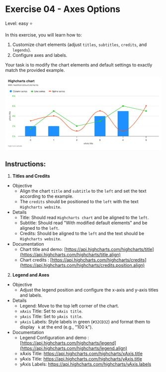 # Exercise 04 - Axes Options
Level: easy ⭐

In this exercise, you will learn how to:
1. Customize chart elements (adjust `titles`, `subtitles`, `credits`, and `legends`).
2. Configure axes and labels.


Your task is to modify the chart elements and default settings to exactly match the provided example. 

![exercise.png](exercise.png)

## Instructions:
1. **Titles and Credits**
* Objective
  * Align the chart `title` and `subtitle` to the `left` and set the text according to the example.
  * The `credits` should be positioned to the `left` with the text `Highcharts website`.
* Details
  * Title: Should read `Highcharts chart` and be aligned to the `left`.
  * Subtitle: Should read "With modified default elements" and be aligned to the `left`.
  * Credits: Should be aligned to the `left` and the text should be `Highcharts website`.
* Documentation
  * Chart title and demo: [https://api.highcharts.com/highcharts/title](https://api.highcharts.com/highcharts/title.align)
  * Chart credits : [https://api.highcharts.com/highcharts/credits](https://api.highcharts.com/highcharts/credits.position.align)

2. **Legend and Axes**
* Objective
  * Adjust the legend position and configure the x-axis and y-axis titles and labels.
* Details
  * Legend: Move to the top left corner of the chart.
  * `xAxis` Title: Set to `xAxis title`.
  * `yAxis` Title: Set to `yAxis title`.
  * `yAxis` Labels: Style labels in green (`#32CD32`) and format them to display ` k` at the end (e.g., "100 k").
* Documentation
  * Legend Configuration and demo : [https://api.highcharts.com/highcharts/legend](https://api.highcharts.com/highcharts/legend.align)
  * xAxis Title: https://api.highcharts.com/highcharts/xAxis.title
  * yAxis Title: https://api.highcharts.com/highcharts/yAxis.title
  * yAxis Labels: https://api.highcharts.com/highcharts/yAxis.labels
